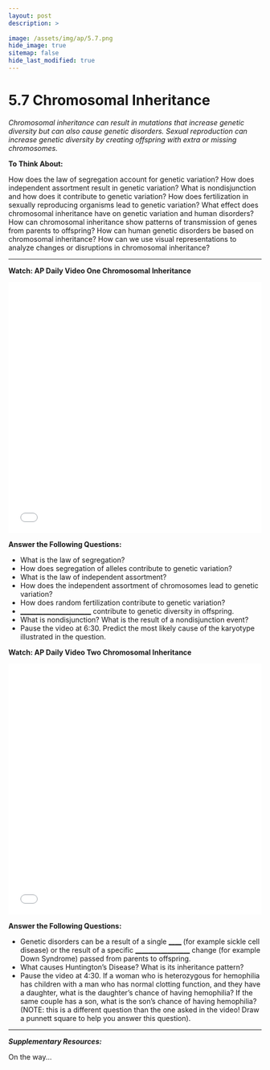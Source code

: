```yaml
---
layout: post
description: >
  
image: /assets/img/ap/5.7.png
hide_image: true
sitemap: false
hide_last_modified: true
---
```


# 5.7 Chromosomal Inheritance

*Chromosomal inheritance can result in mutations that increase genetic diversity but can also cause genetic disorders. Sexual reproduction can increase genetic diversity by creating offspring with extra or missing chromosomes.*

**To Think About:** 

How does the law of segregation account for genetic variation?
How does independent assortment result in genetic variation?
What is nondisjunction and how does it contribute to genetic variation?
How does fertilization in sexually reproducing organisms lead to genetic variation?
What effect does chromosomal inheritance have on genetic variation and human disorders?
How can chromosomal inheritance show patterns of transmission of genes from parents to offspring?
How can human genetic disorders be based on chromosomal inheritance?
How can we use visual representations to analyze changes or disruptions in chromosomal inheritance?

---

**Watch: AP Daily Video One Chromosomal Inheritance**

<iframe src="//player.bilibili.com/player.html?isOutside=true&aid=762646093&bvid=BV1964y1a7Xj&cid=441958638&p=50&high_quality=1&danmaku=0&autoplay=0" allowfullscreen="allowfullscreen" width="100%" height="500" scrolling="no" frameborder="0" sandbox="allow-top-navigation allow-same-origin allow-forms allow-scripts"></iframe>

**Answer the Following Questions:**

- What is the law of segregation?
- How does segregation of alleles contribute to genetic variation?
- What is the law of independent assortment?
- How does the independent assortment of chromosomes lead to genetic variation?
- How does random fertilization contribute to genetic variation?
- <u>______________________</u> contribute to genetic diversity in offspring.
- What is nondisjunction?  What is the result of a nondisjunction event?
- Pause the video at 6:30.  Predict the most likely cause of the karyotype illustrated in the question. 

**Watch: AP Daily Video Two Chromosomal Inheritance**

<iframe src="//player.bilibili.com/player.html?isOutside=true&aid=762646093&bvid=BV1964y1a7Xj&cid=441956470&p=51&high_quality=1&danmaku=0&autoplay=0" allowfullscreen="allowfullscreen" width="100%" height="500" scrolling="no" frameborder="0" sandbox="allow-top-navigation allow-same-origin allow-forms allow-scripts"></iframe>

**Answer the Following Questions:**

- Genetic disorders can be a result of a single <u>________________</u>  <u>____________</u> (for example sickle cell disease) or the result of a specific <u>_________________</u> change  (for example Down Syndrome) passed from parents to offspring. 
- What causes Huntington’s Disease?  What is its inheritance pattern?
- Pause the video at 4:30.  If a woman who is heterozygous for hemophilia has children with a man who has normal clotting function, and they have a daughter, what is the daughter’s chance of having hemophilia?  If the same couple has a son, what is the son’s chance of having hemophilia?  (NOTE: this is a different question than the one asked in the video! Draw a punnett square to help you answer this question).

---

***Supplementary Resources:*** 

On the way...
